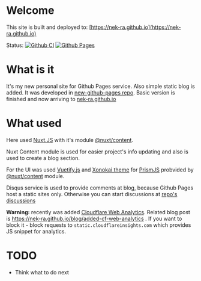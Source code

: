 # Welcome

This site is built and deployed to: [https://nek-ra.github.io](https://nek-ra.github.io)

Status: 
[![Github CI](https://github.com/NEK-RA/nek-ra.github.io/actions/workflows/github-ci.yml/badge.svg)](https://github.com/NEK-RA/nek-ra.github.io/actions/workflows/github-ci.yml) [![Github Pages](https://github.com/NEK-RA/nek-ra.github.io/actions/workflows/github-cd-ghpages.yml/badge.svg)](https://github.com/NEK-RA/nek-ra.github.io/actions/workflows/github-cd-ghpages.yml)

# What is it

It's my new personal site for Github Pages service. Also simple static blog is added.
It was developed in [new-github-pages repo](https://github.com/nek-ra/new-github-pages). Basic version is finished and now arriving to [nek-ra.github.io](https://nek-ra.github.io)

# What used

Here used [Nuxt.JS](https://nuxtjs.org/) with it's module [@nuxt/content](https://content.nuxtjs.org/).

Nuxt Content module is used for easier project's info updating and also is used to create a blog section.

For the UI was used [Vuetify.js](https://vuetifyjs.com) and [Xonokai theme](https://github.com/PrismJS/prism-themes/blob/master/themes/prism-xonokai.css) for [PrismJS](https://prismjs.com/) probvided by [@nuxt/content](https://content.nuxtjs.org/) module.

Disqus service is used to provide comments at blog, because Github Pages host a static sites only. Otherwise you can start discussions at [repo's discussions](https://github.com/NEK-RA/nek-ra.github.io/discussions)

**Warning:** recently was added [Cloudflare Web Analytics](https://developers.cloudflare.com/analytics/web-analytics). Related blog post is https://nek-ra.github.io/blog/added-cf-web-analytics . If you want to block it - block requests to `static.cloudflareinsights.com` which provides JS snippet for analytics.

# TODO

- Think what to do next